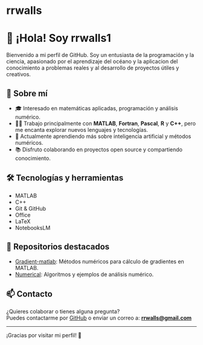 # rrwalls
# 👋 ¡Hola! Soy rrwalls1

Bienvenido a mi perfil de GitHub. Soy un entusiasta de la programación y la ciencia, apasionado por el aprendizaje del océano y la aplicacion del conocimiento a problemas reales y al desarrollo de proyectos útiles y creativos.


## 🚀 Sobre mí

- 🎓 Interesado en matemáticas aplicadas, programación y análisis numérico.
- 🧑‍💻 Trabajo principalmente con **MATLAB**, **Fortran**, **Pascal**, **R** y **C++**, pero me encanta explorar nuevos lenguajes y tecnologías.
- 🌱 Actualmente aprendiendo más sobre inteligencia artificial y métodos numéricos.
- 📚 Disfruto colaborando en proyectos open source y compartiendo conocimiento.

## 🛠️ Tecnologías y herramientas

- MATLAB
- C++
- Git & GitHub
- Office
- LaTeX
- NotebooksLM

## 📂 Repositorios destacados

- [Gradient-matlab](https://github.com/rrwalls1/Gradient-matlab): Métodos numéricos para cálculo de gradientes en MATLAB.
- [Numerical](https://github.com/rrwalls1/Numerical): Algoritmos y ejemplos de análisis numérico.

## 📫 Contacto

¿Quieres colaborar o tienes alguna pregunta?  
Puedes contactarme por [GitHub](https://github.com/rrwalls1) o enviar un correo a: **rrwalls@gmail.com**

---

¡Gracias por visitar mi perfil! 🚀

